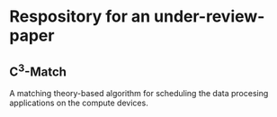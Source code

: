 # Respository for an under-review-paper

## C<sup>3</sup>-Match

A matching theory-based algorithm for scheduling the data procesing applications on the compute devices.
